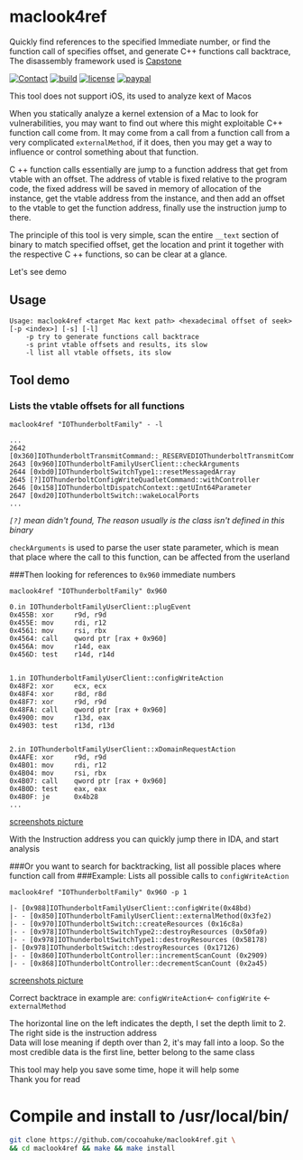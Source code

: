 # maclook4ref
Quickly find references to the specified Immediate number, or find the function call of specifies offset, and generate C++ functions call backtrace, The disassembly framework used is [Capstone](http://www.capstone-engine.org/)

[![Contact](https://img.shields.io/badge/contact-@cocoahuke-fbb52b.svg?style=flat)](https://twitter.com/cocoahuke) [![build](https://travis-ci.org/cocoahuke/maclook4ref.svg?branch=master)](https://travis-ci.org/cocoahuke/maclook4ref) [![license](https://img.shields.io/badge/license-MIT-blue.svg)](https://github.com/cocoahuke/maclook4ref/blob/master/LICENSE) [![paypal](https://img.shields.io/badge/Donate-PayPal-039ce0.svg)](https://www.paypal.com/cgi-bin/webscr?cmd=_s-xclick&hosted_button_id=EQDXSYW8Z23UY)

This tool does not support iOS, its used to analyze kext of Macos

When you statically analyze a kernel extension of a Mac to look for vulnerabilities, you may want to find out where this might exploitable C++ function call come from.
It may come from a call from a function call from a very complicated `externalMethod`, if it does, then you may get a way to influence or control something about that function.

C ++ function calls essentially are jump to a function address that get from vtable with an offset. The address of vtable is fixed relative to the program code, the fixed address will be saved in memory of allocation of the instance, get the vtable address from the instance, and then add an offset to the vtable to get the function address, finally use the instruction jump to there.

The principle of this tool is very simple, scan the entire `__text` section of binary to match specified offset, get the location and print it together with the respective C ++ functions, so can be clear at a glance.

Let's see demo

## Usage
```
Usage: maclook4ref <target Mac kext path> <hexadecimal offset of seek> [-p <index>] [-s] [-l]
	-p try to generate functions call backtrace
	-s print vtable offsets and results, its slow
	-l list all vtable offsets, its slow
  ```
## Tool demo

### Lists the vtable offsets for all functions
```
maclook4ref "IOThunderboltFamily" - -l
```
```
...
2642 [0x360]IOThunderboltTransmitCommand::_RESERVEDIOThunderboltTransmitCommand31
2643 [0x960]IOThunderboltFamilyUserClient::checkArguments
2644 [0xbd0]IOThunderboltSwitchType1::resetMessagedArray
2645 [?]IOThunderboltConfigWriteQuadletCommand::withController
2646 [0x158]IOThunderboltDispatchContext::getUInt64Parameter
2647 [0xd20]IOThunderboltSwitch::wakeLocalPorts
...
```
*`[?]` mean didn't found, The reason usually is the class isn't defined in this binary*

`checkArguments` is used to parse the user state parameter, which is mean that place where the call to this function, can be affected from the userland

###Then looking for references to `0x960` immediate numbers

```
maclook4ref "IOThunderboltFamily" 0x960
```
```
0.in IOThunderboltFamilyUserClient::plugEvent
0x455B:	xor		r9d, r9d
0x455E:	mov		rdi, r12
0x4561:	mov		rsi, rbx
0x4564:	call	qword ptr [rax + 0x960]
0x456A:	mov		r14d, eax
0x456D:	test	r14d, r14d


1.in IOThunderboltFamilyUserClient::configWriteAction
0x48F2:	xor		ecx, ecx
0x48F4:	xor		r8d, r8d
0x48F7:	xor		r9d, r9d
0x48FA:	call	qword ptr [rax + 0x960]
0x4900:	mov		r13d, eax
0x4903:	test	r13d, r13d


2.in IOThunderboltFamilyUserClient::xDomainRequestAction
0x4AFE:	xor		r9d, r9d
0x4B01:	mov		rdi, r12
0x4B04:	mov		rsi, rbx
0x4B07:	call	qword ptr [rax + 0x960]
0x4B0D:	test	eax, eax
0x4B0F:	je		0x4b28
...
```
[screenshots picture](https://raw.githubusercontent.com/cocoahuke/maclook4ref/master/IMG1.PNG)

With the Instruction address you can quickly jump there in IDA, and start analysis

###Or you want to search for backtracking, list all possible places where function call from
###Example: Lists all possible calls to `configWriteAction`

```
maclook4ref "IOThunderboltFamily" 0x960 -p 1
```
```
|- [0x988]IOThunderboltFamilyUserClient::configWrite(0x48bd)
|- - [0x850]IOThunderboltFamilyUserClient::externalMethod(0x3fe2)
|- - [0x970]IOThunderboltSwitch::createResources (0x16c8a)
|- - [0x978]IOThunderboltSwitchType2::destroyResources (0x50fa9)
|- - [0x978]IOThunderboltSwitchType1::destroyResources (0x58178)
|- [0x978]IOThunderboltSwitch::destroyResources (0x17126)
|- - [0x860]IOThunderboltController::incrementScanCount (0x2909)
|- - [0x868]IOThunderboltController::decrementScanCount (0x2a45)
```
[screenshots picture](https://raw.githubusercontent.com/cocoahuke/maclook4ref/master/IMG2.PNG)

Correct backtrace in example are: `configWriteAction`<- `configWrite` <- `externalMethod`

The horizontal line on the left indicates the depth, I set the depth limit to 2. The right side is the instruction address  
Data will lose meaning if depth over than 2, it's may fall into a loop. So the most credible data is the first line, better belong to the same class

This tool may help you save some time, hope it will help some  
Thank you for read

# **Compile and install** to /usr/local/bin/

```bash
git clone https://github.com/cocoahuke/maclook4ref.git \
&& cd maclook4ref && make && make install
```
